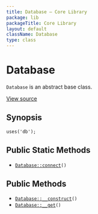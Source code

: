 ```yaml
---
title: Database — Core Library
package: lib
packageTitle: Core Library
layout: default
className: Database
type: class
---
```


# Database

<code>Database</code> is an abstract base class.

<a href="http://github.com/nexgenta/eregansu/blob/master/lib/db.php">View source</a>

## Synopsis

<pre><code>uses('db');
</code></pre>
## Public Static Methods

* <code><a href="Database%3A%3Aconnect">Database::connect</a>()</code>

## Public Methods

* <code><a href="Database%3A%3A__construct">Database::__construct</a>()</code>
* <code><a href="Database%3A%3A__get">Database::__get</a>()</code>

